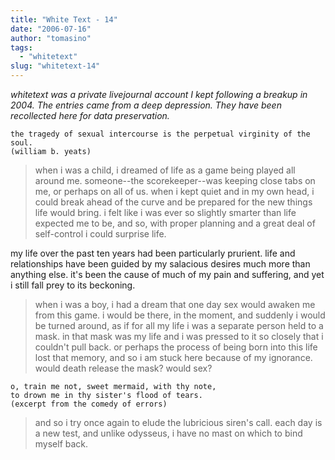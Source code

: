 ```yaml
---
title: "White Text - 14"
date: "2006-07-16"
author: "tomasino"
tags:
  - "whitetext"
slug: "whitetext-14"
---
```


_whitetext was a private livejournal account I kept following a breakup in 2004.
The entries came from a deep depression. They have been recollected here for
data preservation._

```
the tragedy of sexual intercourse is the perpetual virginity of the soul.
(william b. yeats)
```

> when i was a child, i dreamed of life as a game being played all around me.
> someone--the scorekeeper--was keeping close tabs on me, or perhaps on all of
> us. when i kept quiet and in my own head, i could break ahead of the curve and
> be prepared for the new things life would bring. i felt like i was ever so
> slightly smarter than life expected me to be, and so, with proper planning and
> a great deal of self-control i could surprise life.

my life over the past ten years had been particularly prurient. life and
relationships have been guided by my salacious desires much more than anything
else. it's been the cause of much of my pain and suffering, and yet i still fall
prey to its beckoning.

> when i was a boy, i had a dream that one day sex would awaken me from this
> game. i would be there, in the moment, and suddenly i would be turned around,
> as if for all my life i was a separate person held to a mask. in that mask was
> my life and i was pressed to it so closely that i couldn't pull back. or
> perhaps the process of being born into this life lost that memory, and so i am
> stuck here because of my ignorance. would death release the mask? would sex?

```
o, train me not, sweet mermaid, with thy note,
to drown me in thy sister's flood of tears.
(excerpt from the comedy of errors)
```

> and so i try once again to elude the lubricious siren's call. each day is
> a new test, and unlike odysseus, i have no mast on which to bind myself back.


